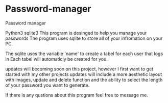 # Password-manager
Password manager

Python3
sqlite3
This program is desinged  to help you manage your passwords
The program uses sqlite to store all of your infromation on your PC.

The sqlite uses the variable 'name' to create a tabel for each user that logs in
Each tabel will automaticly be created for you.

updates will becoming soon on this project, however I first want to get started with my other projects
updates will include a more aesthetic layout with images, update and delete function and the ability to select the length of your password you want to generate.

If there is any qustions about this program feel free to message me.



